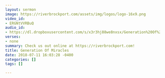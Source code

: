 ```yaml
---
layout: sermon
image: https://riverbrockport.com/assets/img/logos/logo-16x9.png
video_id:
- ERGNtVVRBuQ
audio_id:
- https://dl.dropboxusercontent.com/s/x3r3hj88we8nxsx/Generation%20Of%20Miracles.mp3?dl=0
verses:
- none
summary: Check us out online at https://riverbrockport.com!
title: Generation Of Miracles
date: 2018-07-11 16:03:28 -0400
categories: []
tags: []

---
```

